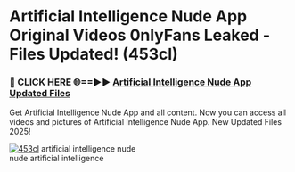 # Artificial Intelligence Nude App Original Videos 0nlyFans Leaked - Files Updated! (453cl)

<h3>🔴 CLICK HERE 🌐==►► <a href="https://tinyurl.com/52m3yx9h" rel="nofollow">Artificial Intelligence Nude App Updated Files</a></h3>

Get Artificial Intelligence Nude App and all content. Now you can access all videos and pictures of Artificial Intelligence Nude App. New Updated Files 2025!

[![453cl](https://i.imgur.com/TnHtlc8.gif)](https://tinyurl.com/52m3yx9h)
artificial intelligence nude<br>
nude artificial intelligence